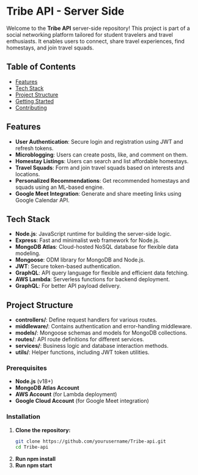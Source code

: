 # Tribe API - Server Side

Welcome to the **Tribe API** server-side repository! This project is part of a social networking platform tailored for student travelers and travel enthusiasts. It enables users to connect, share travel experiences, find homestays, and join travel squads. 

## Table of Contents

- [Features](#features)
- [Tech Stack](#tech-stack)
- [Project Structure](#project-structure)
- [Getting Started](#getting-started)
- [Contributing](#contributing)

## Features

- **User Authentication**: Secure login and registration using JWT and refresh tokens.
- **Microblogging**: Users can create posts, like, and comment on them.
- **Homestay Listings**: Users can search and list affordable homestays.
- **Travel Squads**: Form and join travel squads based on interests and locations.
- **Personalized Recommendations**: Get recommended homestays and squads using an ML-based engine.
- **Google Meet Integration**: Generate and share meeting links using Google Calendar API.

## Tech Stack

- **Node.js**: JavaScript runtime for building the server-side logic.
- **Express**: Fast and minimalist web framework for Node.js.
- **MongoDB Atlas**: Cloud-hosted NoSQL database for flexible data modeling.
- **Mongoose**: ODM library for MongoDB and Node.js.
- **JWT**: Secure token-based authentication.
- **GraphQL**: API query language for flexible and efficient data fetching.
- **AWS Lambda**: Serverless functions for backend deployment.
- **GraphQL**: For better API payload delivery.

## Project Structure

- **controllers/**: Define request handlers for various routes.
- **middleware/**: Contains authentication and error-handling middleware.
- **models/**: Mongoose schemas and models for MongoDB collections.
- **routes/**: API route definitions for different services.
- **services/**: Business logic and database interaction methods.
- **utils/**: Helper functions, including JWT token utilities.

### Prerequisites

- **Node.js** (v18+)
- **MongoDB Atlas Account**
- **AWS Account** (for Lambda deployment)
- **Google Cloud Account** (for Google Meet integration)

### Installation

1. **Clone the repository:**
   ```bash
   git clone https://github.com/yourusername/Tribe-api.git
   cd Tribe-api

2. **Run npm install**
3. **Run npm start**


